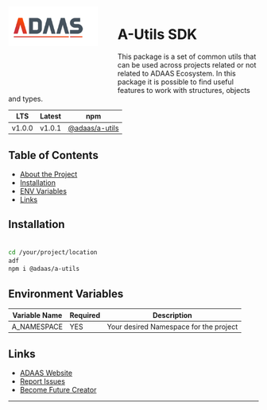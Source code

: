 <img align="left" style="margin-right:40px; margin-bottom:80px;" width="180" height="80" src="./docs/a-logo-docs.png" alt="ADAAS Logo">

# A-Utils SDK 

This package is a set of common utils that can be used across projects related or not related to ADAAS Ecosystem. 
In this package it is possible to find useful features to work with structures, objects and types.  


| LTS | Latest | npm               |
|---------------|----------|---------------------------|
| v1.0.0      |   v1.0.1    |     [@adaas/a-utils](https://npm.com)    |


<!-- TABLE OF CONTENTS -->
## Table of Contents

- [About the Project](#overview)
- [Installation](#installation)
- [ENV Variables](#environment-variables)
- [Links](#links)


## Installation

```bash

cd /your/project/location
adf
npm i @adaas/a-utils

```





## Environment Variables

| Variable Name | Required | Description               |
|---------------|----------|---------------------------|
| A_NAMESPACE      |    YES    |      Your desired Namespace for the project     |


## Links

- [ADAAS Website](https://adaas.org)
- [Report Issues](https://github.com/ADAAS-org/adaas-a-utils/issues)
- [Become Future Creator](https://sso.adaas.org)
---
